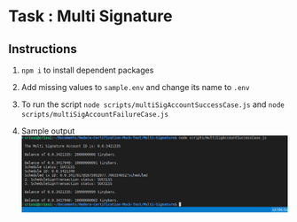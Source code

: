# Task : Multi Signature

## Instructions

1. `npm i` to install dependent packages
2. Add missing values to `sample.env` and change its name to `.env`

3. To run the script `node scripts/multiSigAccountSuccessCase.js` and `node scripts/multiSigAccountFailureCase.js`
4. Sample output
   ![Sample Output Failure ](./results/multiSignature.png)
